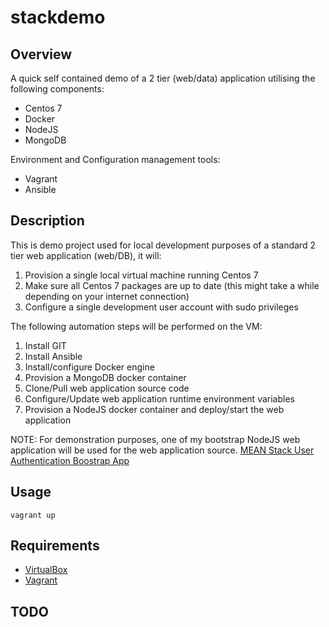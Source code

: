# stackdemo
## Overview
A quick self contained demo of a 2 tier (web/data) application utilising the following components:
+ Centos 7
+ Docker
+ NodeJS
+ MongoDB

Environment and Configuration management tools:
+ Vagrant
+ Ansible


## Description
This is demo project used for local development purposes of a standard 2 tier web application (web/DB), it will:
1. Provision a single local virtual machine running Centos 7
2. Make sure all Centos 7 packages are up to date (this might take a while depending on your internet connection)
3. Configure a single development user account with sudo privileges

The following automation steps will be performed on the VM:
1. Install GIT
2. Install Ansible
3. Install/configure Docker engine
4. Provision a MongoDB docker container
5. Clone/Pull web application source code
6. Configure/Update web application runtime environment variables
7. Provision a NodeJS docker container and deploy/start the web application

NOTE: For demonstration purposes, one of my bootstrap NodeJS web application will be used for the web application source.
[MEAN Stack User Authentication Boostrap App](https://github.com/minhnpham/meanauthapp)

## Usage
`vagrant up`


## Requirements
+ [VirtualBox](https://www.virtualbox.org)
+ [Vagrant](https://www.vagrantup.com)


## TODO
